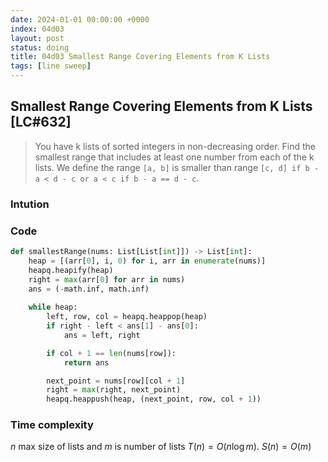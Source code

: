 ```yaml
---
date: 2024-01-01 00:00:00 +0000
index: 04d03
layout: post
status: doing
title: 04d03 Smallest Range Covering Elements from K Lists
tags: [line sweep]
---
```


## Smallest Range Covering Elements from K Lists [LC#632]
> You have k lists of sorted integers in non-decreasing order. Find the smallest range that includes at least one number from each of the k lists. We define the range `[a, b]` is smaller than range `[c, d] if b - a < d - c or a < c if b - a == d - c`.



### Intution



### Code
```python
def smallestRange(nums: List[List[int]]) -> List[int]:
    heap = [(arr[0], i, 0) for i, arr in enumerate(nums)]
    heapq.heapify(heap)
    right = max(arr[0] for arr in nums)
    ans = (-math.inf, math.inf)
    
    while heap:
        left, row, col = heapq.heappop(heap)
        if right - left < ans[1] - ans[0]:
            ans = left, right

        if col + 1 == len(nums[row]):
            return ans

        next_point = nums[row][col + 1]
        right = max(right, next_point)
        heapq.heappush(heap, (next_point, row, col + 1))
```

### Time complexity
$n$ max size of lists and $m$ is number of lists
$T(n) = O(n \log m)$. $S(n) = O(m)$